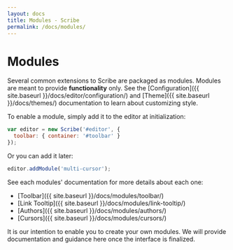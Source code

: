 ```yaml
---
layout: docs
title: Modules - Scribe
permalink: /docs/modules/
---
```


# Modules

Several common extensions to Scribe are packaged as modules. Modules are meant to provide **functionality** only. See the [Configuration]({{ site.baseurl }}/docs/editor/configuration/) and [Theme]({{ site.baseurl }}/docs/themes/) documentation to learn about customizing style.

To enable a module, simply add it to the editor at initialization:

```javascript
var editor = new Scribe('#editor', {
  toolbar: { container: '#toolbar' }
});
```

Or you can add it later:

```javascript
editor.addModule('multi-cursor');
```

See each modules' documentation for more details about each one:

- [Toolbar]({{ site.baseurl }}/docs/modules/toolbar/)
- [Link Tooltip]({{ site.baseurl }}/docs/modules/link-tooltip/)
- [Authors]({{ site.baseurl }}/docs/modules/authors/)
- [Cursors]({{ site.baseurl }}/docs/modules/cursors/)

It is our intention to enable you to create your own modules. We will provide documentation and guidance here once the interface is finalized.
